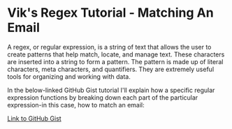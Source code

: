# Vik's Regex Tutorial - Matching An Email

A regex, or regular expression, is a string of text that allows the user to create patterns that help match, locate, and manage text. These characters are inserted into a string to form a pattern. The pattern is made up of literal characters, meta characters, and quantifiers. They are extremely useful tools for organizing and working with data. 

In the below-linked GitHub Gist tutorial I'll explain how a specific regular expression functions by breaking down each part of the particular expression-in this case, how to match an email:

[Link to GitHub Gist](https://gist.github.com/Vik-Maharaj/6f2973f75989349522ad7b2a6521df01)

